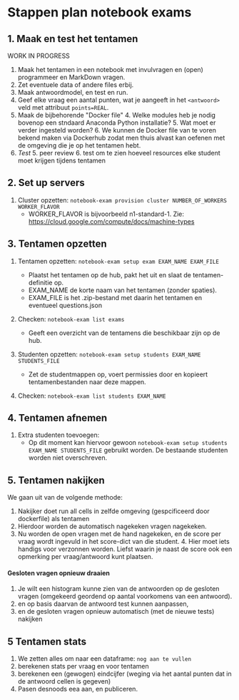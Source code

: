# Stappen plan notebook exams

## 1. Maak en test het tentamen 

WORK IN PROGRESS  

1. Maak het tentamen in een notebook met invulvragen en (open) programmeer en MarkDown vragen.
2. Zet eventuele data of andere files erbij.
3. Maak antwoordmodel, en test en run.
4. Geef elke vraag een aantal punten, wat je aangeeft in het `<antwoord>` veld met attribuut `points=REAL`.
3. Maak de bijbehorende "Docker file"
	4. Welke modules heb je nodig bovenop een stndaard Anaconda Python installatie?
	5. Wat moet er verder ingesteld worden?
	6. We kunnen de Docker file van te voren bekend maken via Dockerhub zodat men thuis alvast kan oefenen met de omgeving die je op het tentamen hebt.
4. *Test*
	5. peer review
	6. test om te zien hoeveel resources elke student moet krijgen tijdens tentamen

## 2. Set up servers

1. Cluster opzetten: `notebook-exam provision cluster NUMBER_OF_WORKERS WORKER_FLAVOR`
	* WORKER_FLAVOR is bijvoorbeeld n1-standard-1. Zie: https://cloud.google.com/compute/docs/machine-types

## 3. Tentamen opzetten

1. Tentamen opzetten: `notebook-exam setup exam EXAM_NAME EXAM_FILE`
	* Plaatst het tentamen op de hub, pakt het uit en slaat de tentamen-definitie op.
	* EXAM_NAME de korte naam van het tentamen (zonder spaties).
	* EXAM_FILE is het .zip-bestand met daarin het tentamen en eventueel questions.json

2. Checken: `notebook-exam list exams`
	* Geeft een overzicht van de tentamens die beschikbaar zijn op de hub.

3. Studenten opzetten: `notebook-exam setup students EXAM_NAME STUDENTS_FILE`
	* Zet de studentmappen op, voert permissies door en kopieert tentamenbestanden naar deze mappen.

4. Checken: `notebook-exam list students EXAM_NAME`

## 4. Tentamen afnemen

1. Extra studenten toevoegen:
	* Op dit moment kan hiervoor gewoon `notebook-exam setup students EXAM_NAME STUDENTS_FILE` gebruikt worden. De bestaande studenten worden niet overschreven.

## 5. Tentamen nakijken

We gaan uit van de volgende methode:

1. Nakijker doet run all cells in zelfde omgeving (gespcificeerd door dockerfile) als tentamen
2. Hierdoor worden de automatisch nagekeken vragen nagekeken.
3. Nu worden de open vragen met de hand nagekeken, en de score per vraag wordt ingevuld in het score-dict van die student.
	4. Hier moet iets handigs voor verzonnen worden. Liefst waarin je naast de score ook een opmerking per vraag/antwoord kunt plaatsen.
	
#### Gesloten vragen opnieuw draaien
1. Je wilt een histogram kunne zien van de antwoorden op de gesloten vragen (omgekeerd geordend op aantal voorkomens van een antwoord).
2. en op basis daarvan de antwoord test kunnen aanpassen,
3.  en de gesloten vragen opnieuw automatisch (met de nieuwe tests) nakijken

## 5 Tentamen stats

1. We zetten alles om naar een dataframe: `nog aan te vullen`
2. berekenen stats per vraag en voor tentamen
3. berekenen een (gewogen) eindcijfer (weging via het aantal punten dat in de antwoord cellen is gegeven)
4. Pasen desnoods eea aan, en publiceren.  



